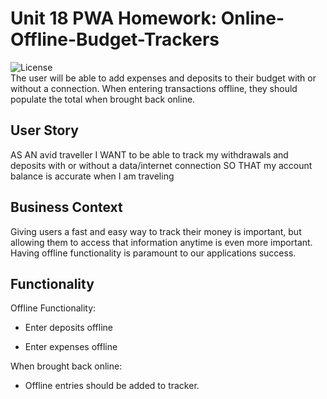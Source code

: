 # Unit 18 PWA Homework: Online-Offline-Budget-Trackers
![License](https://img.shields.io/badge/License-APACHE2.0-blue.svg)<br />
The user will be able to add expenses and deposits to their budget with or without a connection. When entering transactions offline, they should populate the total when brought back online.

## User Story
AS AN avid traveller
I WANT to be able to track my withdrawals and deposits with or without a data/internet connection
SO THAT my account balance is accurate when I am traveling

## Business Context

Giving users a fast and easy way to track their money is important, but allowing them to access that information anytime is even more important. Having offline functionality is paramount to our applications success.

## Functionality 
Offline Functionality:

  * Enter deposits offline

  * Enter expenses offline

When brought back online:

  * Offline entries should be added to tracker.
